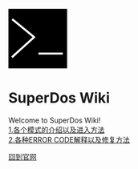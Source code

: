 ![SuperDosLogo](../icon.png "Logo") 
# SuperDos Wiki  
Welcome to SuperDos Wiki!  
[1.各个模式的介绍以及进入方法](/wiki/mode)  
[2.各种ERROR CODE解释以及修复方法](/wiki/errcode)

[回到官网](/index)
